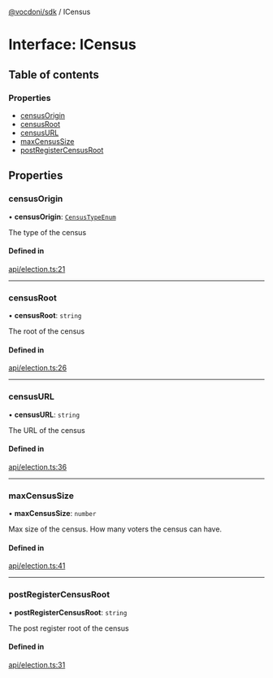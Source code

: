 [@vocdoni/sdk](/sdk) / ICensus

# Interface: ICensus

## Table of contents

### Properties

- [censusOrigin](ICensus#censusorigin)
- [censusRoot](ICensus#censusroot)
- [censusURL](ICensus#censusurl)
- [maxCensusSize](ICensus#maxcensussize)
- [postRegisterCensusRoot](ICensus#postregistercensusroot)

## Properties

### censusOrigin

• **censusOrigin**: [`CensusTypeEnum`](../enums/CensusTypeEnum)

The type of the census

#### Defined in

[api/election.ts:21](https://github.com/vocdoni/vocdoni-sdk/blob/ee6390524b82e6ef535da03c0e3bb826e450e622/src/api/election.ts#L21)

___

### censusRoot

• **censusRoot**: `string`

The root of the census

#### Defined in

[api/election.ts:26](https://github.com/vocdoni/vocdoni-sdk/blob/ee6390524b82e6ef535da03c0e3bb826e450e622/src/api/election.ts#L26)

___

### censusURL

• **censusURL**: `string`

The URL of the census

#### Defined in

[api/election.ts:36](https://github.com/vocdoni/vocdoni-sdk/blob/ee6390524b82e6ef535da03c0e3bb826e450e622/src/api/election.ts#L36)

___

### maxCensusSize

• **maxCensusSize**: `number`

Max size of the census. How many voters the census can have.

#### Defined in

[api/election.ts:41](https://github.com/vocdoni/vocdoni-sdk/blob/ee6390524b82e6ef535da03c0e3bb826e450e622/src/api/election.ts#L41)

___

### postRegisterCensusRoot

• **postRegisterCensusRoot**: `string`

The post register root of the census

#### Defined in

[api/election.ts:31](https://github.com/vocdoni/vocdoni-sdk/blob/ee6390524b82e6ef535da03c0e3bb826e450e622/src/api/election.ts#L31)
